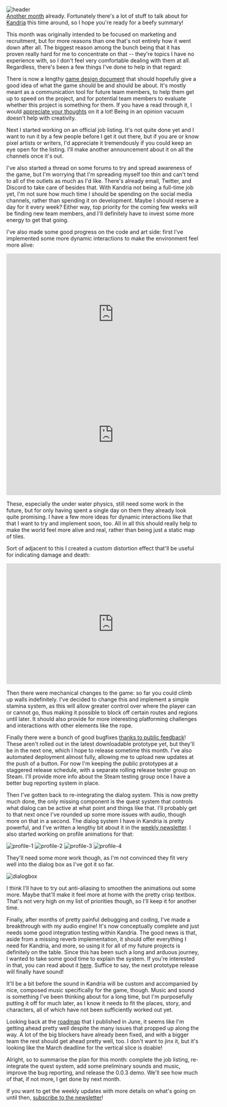 ![header](https://studio.tymoon.eu/api/studio/file?id=1767)  
[Another month](https://reader.tymoon.eu/article/386) already. Fortunately there's a lot of stuff to talk about for [Kandria](https://kandria.com) this time around, so I hope you're ready for a beefy summary!

This month was originally intended to be focused on marketing and recruitment, but for more reasons than one that's not entirely how it went down after all. The biggest reason among the bunch being that it has proven really hard for me to concentrate on that -- they're topics I have no experience with, so I don't feel very comfortable dealing with them at all. Regardless, there's been a few things I've done to help in that regard:

There is now a lengthy [game design document](https://kandria.com/design.html) that should hopefully give a good idea of what the game should be and should be about. It's mostly meant as a communication tool for future team members, to help them get up to speed on the project, and for potential team members to evaluate whether this project is something for them. If you have a read through it, I would [appreciate your thoughts](mailto:shinmera@tymoon.eu) on it a lot! Being in an opinion vacuum doesn't help with creativity.

Next I started working on an official job listing. It's not quite done yet and I want to run it by a few people before I get it out there, but if you are or know pixel artists or writers, I'd appreciate it tremendously if you could keep an eye open for the listing. I'll make another announcement about it on all the channels once it's out.

I've also started a thread on some forums to try and spread awareness of the game, but I'm worrying that I'm spreading myself too thin and can't tend to all of the outlets as much as I'd like. There's already email, Twitter, and Discord to take care of besides that. With Kandria not being a full-time job yet, I'm not sure how much time I should be spending on the social media channels, rather than spending it on development. Maybe I should reserve a day for it every week? Either way, top priority for the coming few weeks will be finding new team members, and I'll definitely have to invest some more energy to get that going.

I've also made some good progress on the code and art side: first I've implemented some more dynamic interactions to make the environment feel more alive:

<iframe width="560" height="315" src="https://www.youtube.com/embed/05ul8jlkRAU" frameborder="0" allow="accelerometer; autoplay; encrypted-media; gyroscope; picture-in-picture" allowfullscreen></iframe>
<iframe width="560" height="315" src="https://www.youtube.com/embed/Yl0vYef7rJs" frameborder="0" allow="accelerometer; autoplay; encrypted-media; gyroscope; picture-in-picture" allowfullscreen></iframe>

These, especially the under water physics, still need some work in the future, but for only having spent a single day on them they already look quite promising. I have a few more ideas for dynamic interactions like that that I want to try and implement soon, too. All in all this should really help to make the world feel more alive and real, rather than being just a static map of tiles.

Sort of adjacent to this I created a custom distortion effect that'll be useful for indicating damage and death:

<iframe width="560" height="315" src="https://www.youtube.com/embed/BnmfaX5lkL4" frameborder="0" allow="accelerometer; autoplay; encrypted-media; gyroscope; picture-in-picture" allowfullscreen></iframe>

Then there were mechanical changes to the game: so far you could climb up walls indefinitely. I've decided to change this and implement a simple stamina system, as this will allow greater control over where the player can or cannot go, thus making it possible to block off certain routes and regions until later. It should also provide for more interesting platforming challenges and interactions with other elements like the rope.

Finally there were a bunch of good bugfixes [thanks to public feedback](https://github.com/Shinmera/kandria/blob/master/CHANGES.mess)! These aren't rolled out in the latest downloadable prototype yet, but they'll be in the next one, which I hope to release sometime this month. I've also automated deployment almost fully, allowing me to upload new updates at the push of a button. For now I'm keeping the public prototypes at a staggered release schedule, with a separate rolling release tester group on Steam. I'll provide more info about the Steam testing group once I have a better bug reporting system in place.

Then I've gotten back to re-integrating the dialog system. This is now pretty much done, the only missing component is the quest system that controls what dialog can be active at what point and things like that. I'll probably get to that next once I've rounded up some more issues with audio, though more on that in a second. The dialog system I have in Kandria is pretty powerful, and I've written a lengthy bit about it in the [weekly newsletter](https://kandria.com/#media). I also started working on profile animations for that:

![profile-1](https://filebox.tymoon.eu//file/TWpBMU5BPT0=)
![profile-2](https://filebox.tymoon.eu//file/TWpBMU5RPT0=)
![profile-3](https://filebox.tymoon.eu//file/TWpBMU13PT0=)
![profile-4](https://filebox.tymoon.eu//file/TWpBMU1nPT0=)

They'll need some more work though, as I'm not convinced they fit very well into the dialog box as I've got it so far.

![dialogbox](https://filebox.tymoon.eu//file/TWpBMU5nPT0=)

I think I'll have to try out anti-aliasing to smoothen the animations out some more. Maybe that'll make it feel more at home with the pretty crisp textbox. That's not very high on my list of priorities though, so I'll keep it for another time.

Finally, after months of pretty painful debugging and coding, I've made a breakthrough with my audio engine! It's now conceptually complete and just needs some good integration testing within Kandria. The good news is that, aside from a missing reverb implementation, it should offer everything I need for Kandria, and more, so using it for all of my future projects is definitely on the table. Since this has been such a long and arduous journey, I wanted to take some good time to explain the system. If you're interested in that, you can read about it [here](https://reader.tymoon.eu/article/387). Suffice to say, the next prototype release will finally have sound!

It'll be a bit before the sound in Kandria will be custom and accompanied by nice, composed music specifically for the game, though. Music and sound is something I've been thinking about for a long time, but I'm purposefully putting it off for much later, as I know it needs to fit the places, story, and characters, all of which have not been sufficiently worked out yet.

Looking back at the [roadmap](https://reader.tymoon.eu/article/384) that I published in June, it seems like I'm getting ahead pretty well despite the many issues that propped up along the way. A lot of the big blockers have already been fixed, and with a bigger team the rest should get ahead pretty well, too. I don't want to jinx it, but it's looking like the March deadline for the vertical slice is doable!

Alright, so to summarise the plan for this month: complete the job listing, re-integrate the quest system, add some preliminary sounds and music, improve the bug reporting, and release the 0.0.3 demo. We'll see how much of that, if not more, I get done by next month.

If you want to get the weekly updates with more details on what's going on until then, [subscribe to the newsletter](https://kandria.com/#subscribe)!
